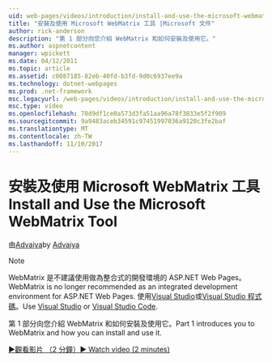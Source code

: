 ```yaml
---
uid: web-pages/videos/introduction/install-and-use-the-microsoft-webmatrix-tool
title: "安裝及使用 Microsoft WebMatrix 工具 |Microsoft 文件"
author: rick-anderson
description: "第 1 部分向您介紹 WebMatrix 和如何安裝及使用它。"
ms.author: aspnetcontent
manager: wpickett
ms.date: 04/12/2011
ms.topic: article
ms.assetid: c0087185-82eb-40fd-b3fd-9d0c6937ee9a
ms.technology: dotnet-webpages
ms.prod: .net-framework
msc.legacyurl: /web-pages/videos/introduction/install-and-use-the-microsoft-webmatrix-tool
msc.type: video
ms.openlocfilehash: 78d9df1ce0a573d3fa51aa96a78f3833e5f2f909
ms.sourcegitcommit: 9a9483aceb34591c97451997036a9120c3fe2baf
ms.translationtype: MT
ms.contentlocale: zh-TW
ms.lasthandoff: 11/10/2017
---
```

<a name="install-and-use-the-microsoft-webmatrix-tool"></a><span data-ttu-id="9af9e-103">安裝及使用 Microsoft WebMatrix 工具</span><span class="sxs-lookup"><span data-stu-id="9af9e-103">Install and Use the Microsoft WebMatrix Tool</span></span>
====================
<span data-ttu-id="9af9e-104">由[Advaiya](https://twitter.com/Advaiyasolns)</span><span class="sxs-lookup"><span data-stu-id="9af9e-104">by [Advaiya](https://twitter.com/Advaiyasolns)</span></span>

> [!NOTE] 
> <span data-ttu-id="9af9e-105">WebMatrix 是不建議使用做為整合式的開發環境的 ASP.NET Web Pages。</span><span class="sxs-lookup"><span data-stu-id="9af9e-105">WebMatrix is no longer recommended as an integrated development environment for ASP.NET Web Pages.</span></span> <span data-ttu-id="9af9e-106">使用[Visual Studio](xref:aspnet/web-pages/overview/getting-started/program-asp-net-web-pages-in-visual-studio)或[Visual Studio 程式碼](https://code.visualstudio.com/)。</span><span class="sxs-lookup"><span data-stu-id="9af9e-106">Use [Visual Studio](xref:aspnet/web-pages/overview/getting-started/program-asp-net-web-pages-in-visual-studio) or [Visual Studio Code](https://code.visualstudio.com/).</span></span>


<span data-ttu-id="9af9e-107">第 1 部分向您介紹 WebMatrix 和如何安裝及使用它。</span><span class="sxs-lookup"><span data-stu-id="9af9e-107">Part 1 introduces you to WebMatrix and how you can install and use it.</span></span>

[<span data-ttu-id="9af9e-108">&#9654;觀看影片 （2 分鐘）</span><span class="sxs-lookup"><span data-stu-id="9af9e-108">&#9654; Watch video (2 minutes)</span></span>](https://channel9.msdn.com/Blogs/ASP-NET-Site-Videos/install-and-use-the-microsoft-webmatrix-tool)
